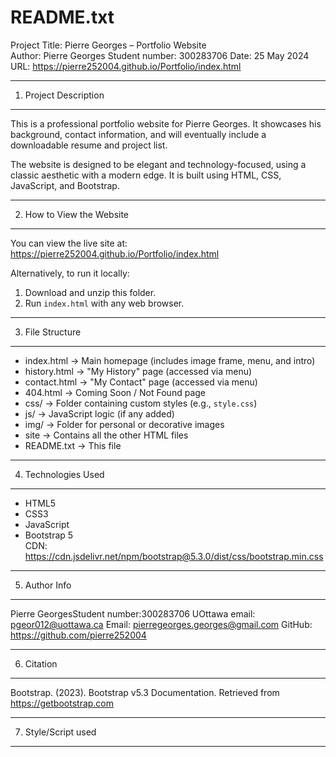 README.txt
==========

Project Title: Pierre Georges – Portfolio Website  
Author: Pierre Georges
Student number: 300283706
Date: 25 May 2024  
URL: https://pierre252004.github.io/Portfolio/index.html

-----------------------
1. Project Description
-----------------------
This is a professional portfolio website for Pierre Georges. It showcases his background, contact information, and will eventually include a downloadable resume and project list.

The website is designed to be elegant and technology-focused, using a classic aesthetic with a modern edge. It is built using HTML, CSS, JavaScript, and Bootstrap.

-----------------------
2. How to View the Website
-----------------------
You can view the live site at:  
https://pierre252004.github.io/Portfolio/index.html

Alternatively, to run it locally:
1. Download and unzip this folder.
2. Run `index.html` with any web browser.

-----------------------
3. File Structure
-----------------------
- index.html          → Main homepage (includes image frame, menu, and intro)
- history.html        → "My History" page (accessed via menu)
- contact.html        → "My Contact" page (accessed via menu)
- 404.html            → Coming Soon / Not Found page
- css/                → Folder containing custom styles (e.g., `style.css`)
- js/                 → JavaScript logic (if any added)
- img/                → Folder for personal or decorative images
- site                → Contains all the other HTML files
- README.txt          → This file

-----------------------
4. Technologies Used
-----------------------
- HTML5
- CSS3
- JavaScript
- Bootstrap 5  
  CDN: https://cdn.jsdelivr.net/npm/bootstrap@5.3.0/dist/css/bootstrap.min.css

-----------------------
5. Author Info
-----------------------
Pierre GeorgesStudent number:300283706
UOttawa email: pgeor012@uottawa.ca
Email: pierregeorges.georges@gmail.com
GitHub: https://github.com/pierre252004

-----------------------
6. Citation
-----------------------
Bootstrap. (2023). Bootstrap v5.3 Documentation. Retrieved from https://getbootstrap.com

-----------------------
7. Style/Script used
-----------------------
<link href="https://cdn.jsdelivr.net/npm/bootstrap@5.3.0/dist/css/bootstrap.min.css " rel="stylesheet">
<script src="https://cdn.jsdelivr.net/npm/bootstrap@5.3.0/dist/js/bootstrap.bundle.min.js "></script>
